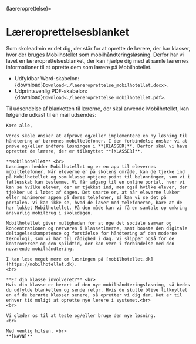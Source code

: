 (laereroprettelse)=
# Læreroprettelsesblanket

Som skoleadmin er det dig, der står for at oprette de lærere, der har klasser, hvor der bruges Mobilhotellet som mobilhåndteringsløsning. Derfor har vi lavet en læreroprettelsesblanket, der kan hjælpe dig med at samle lærernes informationer til at oprette dem som lærere på Mobilhotellet. 

* Udfyldbar Word-skabelon: {download}`Download<./laereroprettelse_mobilhotellet.docx>`.
* Udprintsvenlig PDF-skabelon: {download}`Download<./laereroprettelse_mobilhotellet.pdf>`.

Til udsendelse af blanketten til lærerne, der skal anvende Mobilhotellet, kan følgende udkast til en mail udsendes:

````{card} Oprettelse af lærere på vores nye mobilhåndteringsløsning Mobilhotellet  
Kære alle,

Vores skole ønsker at afprøve og/eller implementere en ny løsning til håndtering af børnenes mobiltelefoner. I den forbindelse ønsker vi at prøve og/eller indføre løsningen i **[KLASSER]**. Derfor skal vi have oprettet de lærere, der er tilknyttet **[KLASSER]**.

**Mobilhotellet** <br>
Løsningen hedder Mobilhotellet og er en app til elevernes mobiltelefoner. Når eleverne er på skolens område, kan de tjekke ind på Mobilhotellet og som klasse optjene point til belønninger, som vi i fællesskab kan bestemme. Vi får adgang til en online portal, hvor vi kan se hvilke elever, der er tjekket ind, men også hvilke elever, der tjekker ud i løbet af dagen. Det smarte er, at når eleverne lukker eller minimerer appen på deres telefoner, så kan vi se det på portalen. Vi kan ikke se, hvad de laver med telefonerne, bare at de har lukket Mobilhotellet. På den måde kan vi få en samtale op omkring ansvarlig mobilbrug i skoledagen.

Mobilhotellet giver muligheden for at øge det sociale samvær og koncentrationen og nærværen i klassetimerne, samt booste den digitale deltagelseskompetence og forståelse for håndtering af den moderne teknologi, som vi har til rådighed i dag. Vi slipper også for de kontroverser og den spildtid, der kan være i forbindelse med den nuværende mobilhåndtering.

I kan læse meget mere om løsningen på [mobilhotellet.dk](https://mobilhotellet.dk).
<br>

**Er din klasse involveret?** <br>
Hvis din klasse er berørt af den nye mobilhåndteringsløsning, så bedes du udfylde blanketten og sende retur. Hvis du skulle blive tilknyttet en af de berørte klasser senere, så opretter vi dig der. Det er til enhver tid muligt at oprette nye lærere i systemet.<br>
<br>

Vi glæder os til at teste og/eller bruge den nye løsning.
<br>

Med venlig hilsen, <br>
**[NAVN]**

````



